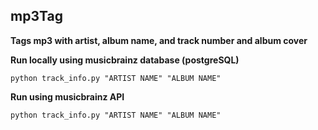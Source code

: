 ## mp3Tag
**Tags mp3 with artist, album name, and track number  and album cover**

**Run locally using musicbrainz database (postgreSQL)**

    python track_info.py "ARTIST NAME" "ALBUM NAME"

**Run using musicbrainz API**

    python track_info.py "ARTIST NAME" "ALBUM NAME"
  

